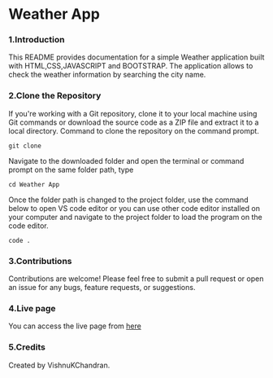 # Weather App

### 1.Introduction

This README provides documentation for a simple Weather application built with HTML,CSS,JAVASCRIPT and BOOTSTRAP. The application allows to check the weather information by searching the city name.

### 2.Clone the Repository

If you're working with a Git repository, clone it to your local machine using Git commands or download the source code as a ZIP file and extract it to a local directory. Command to clone the repository on the command prompt.

```
git clone 
```

Navigate to the downloaded folder and open the terminal or command prompt on the same folder path, type

```
cd Weather App
```

Once the folder path is changed to the project folder, use the command below to open VS code editor or you can use other code editor installed on your computer and navigate to the project folder to load the program on the code editor.

```
code .
```
### 3.Contributions

Contributions are welcome! Please feel free to submit a pull request or open an issue for any bugs, feature requests, or suggestions.

### 4.Live page

You can access the live page from [here](https://vkc-weather.netlify.app/)

### 5.Credits

Created by VishnuKChandran.
